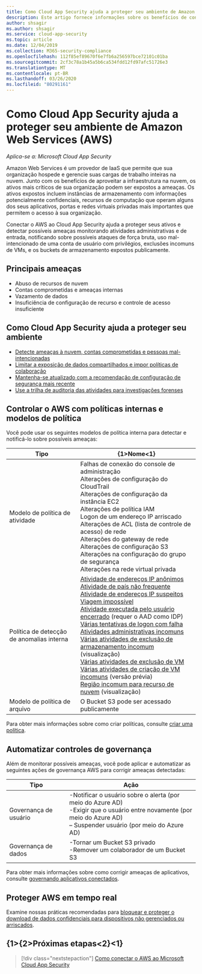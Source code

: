 ```yaml
---
title: Como Cloud App Security ajuda a proteger seu ambiente de Amazon Web Services
description: Este artigo fornece informações sobre os benefícios de conectar seu aplicativo AWS para Cloud App Security usando o conector de API para visibilidade e controle sobre o uso.
author: shsagir
ms.author: shsagir
ms.service: cloud-app-security
ms.topic: article
ms.date: 12/04/2019
ms.collection: M365-security-compliance
ms.openlocfilehash: 112f85ef89670f6e7fb6a256597bce72101c01ba
ms.sourcegitcommit: 2cf3c78a1b45a5b6ca534fdd12fd97afc51726e3
ms.translationtype: MT
ms.contentlocale: pt-BR
ms.lasthandoff: 03/26/2020
ms.locfileid: "80291161"
---
```

# <a name="how-cloud-app-security-helps-protect-your-amazon-web-services-aws-environment"></a>Como Cloud App Security ajuda a proteger seu ambiente de Amazon Web Services (AWS)

*Aplica-se a: Microsoft Cloud App Security*

Amazon Web Services é um provedor de IaaS que permite que sua organização hospede e gerencie suas cargas de trabalho inteiras na nuvem. Junto com os benefícios de aproveitar a infraestrutura na nuvem, os ativos mais críticos de sua organização podem ser expostos a ameaças. Os ativos expostos incluem instâncias de armazenamento com informações potencialmente confidenciais, recursos de computação que operam alguns dos seus aplicativos, portas e redes virtuais privadas mais importantes que permitem o acesso à sua organização.

Conectar o AWS ao Cloud App Security ajuda a proteger seus ativos e detectar possíveis ameaças monitorando atividades administrativas e de entrada, notificando sobre possíveis ataques de força bruta, uso mal-intencionado de uma conta de usuário com privilégios, exclusões incomuns de VMs, e os buckets de armazenamento expostos publicamente.

## <a name="main-threats"></a>Principais ameaças

- Abuso de recursos de nuvem
- Contas comprometidas e ameaças internas
- Vazamento de dados
- Insuficiência de configuração de recurso e controle de acesso insuficiente

## <a name="how-cloud-app-security-helps-to-protect-your-environment"></a>Como Cloud App Security ajuda a proteger seu ambiente

- [Detecte ameaças à nuvem, contas comprometidas e pessoas mal-intencionadas](best-practices.md#detect-cloud-threats-compromised-accounts-malicious-insiders-and-ransomware)
- [Limitar a exposição de dados compartilhados e impor políticas de colaboração](best-practices.md#limit-exposure-of-shared-data-and-enforce-collaboration-policies)
- [Mantenha-se atualizado com a recomendação de configuração de segurança mais recente](security-config-aws.md)
- [Use a trilha de auditoria das atividades para investigações forenses](best-practices.md#use-the-audit-trail-of-activities-for-forensic-investigations)

## <a name="control-aws-with-built-in-policies-and-policy-templates"></a>Controlar o AWS com políticas internas e modelos de política

Você pode usar os seguintes modelos de política interna para detectar e notificá-lo sobre possíveis ameaças:

| Tipo | {1&gt;Nome&lt;1} |
| ---- | ---- |
| Modelo de política de atividade | Falhas de conexão do console de administração<br />Alterações de configuração do CloudTrail<br />Alterações de configuração da instância EC2<br />Alterações de política IAM<br />Logon de um endereço IP arriscado<br />Alterações de ACL (lista de controle de acesso) de rede<br />Alterações do gateway de rede<br />Alterações de configuração S3<br />Alterações na configuração do grupo de segurança<br />Alterações na rede virtual privada |
| Política de detecção de anomalias interna | [Atividade de endereços IP anônimos](anomaly-detection-policy.md#activity-from-anonymous-ip-addresses)<br />[Atividade de país não frequente](anomaly-detection-policy.md#activity-from-infrequent-country)<br />[Atividade de endereços IP suspeitos](anomaly-detection-policy.md#activity-from-suspicious-ip-addresses)<br />[Viagem impossível](anomaly-detection-policy.md#impossible-travel)<br />[Atividade executada pelo usuário encerrado](anomaly-detection-policy.md#activity-performed-by-terminated-user) (requer o AAD como IDP)<br />[Várias tentativas de logon com falha](anomaly-detection-policy.md#multiple-failed-login-attempts)<br />[Atividades administrativas incomuns](anomaly-detection-policy.md#unusual-activities-by-user)<br />[Várias atividades de exclusão de armazenamento incomum](anomaly-detection-policy.md#unusual-activities-by-user) (visualização)<br />[Várias atividades de exclusão de VM](anomaly-detection-policy.md#multiple-delete-vm-activities)<br />[Várias atividades de criação de VM incomuns](anomaly-detection-policy.md#unusual-activities-by-user) (versão prévia)<br />[Região incomum para recurso de nuvem](anomaly-detection-policy.md#unusual-activities-by-user) (visualização) |
| Modelo de política de arquivo | O Bucket S3 pode ser acessado publicamente |

Para obter mais informações sobre como criar políticas, consulte [criar uma política](control-cloud-apps-with-policies.md#create-a-policy).

## <a name="automate-governance-controls"></a>Automatizar controles de governança

Além de monitorar possíveis ameaças, você pode aplicar e automatizar as seguintes ações de governança AWS para corrigir ameaças detectadas:

| Tipo | Ação |
| ---- | ---- |
| Governança de usuário | -Notificar o usuário sobre o alerta (por meio do Azure AD)<br />-Exigir que o usuário entre novamente (por meio do Azure AD)<br />– Suspender usuário (por meio do Azure AD) |
| Governança de dados | -Tornar um Bucket S3 privado<br />-Remover um colaborador de um Bucket S3 |

Para obter mais informações sobre como corrigir ameaças de aplicativos, consulte [governando aplicativos conectados](governance-actions.md).

## <a name="protect-aws-in-real-time"></a>Proteger AWS em tempo real

Examine nossas práticas recomendadas para [bloquear e proteger o download de dados confidenciais para dispositivos não gerenciados ou arriscados](best-practices.md#block-and-protect-download-of-sensitive-data-to-unmanaged-or-risky-devices).

## <a name="next-steps"></a>{1&gt;{2&gt;Próximas etapas&lt;2}&lt;1}

> [!div class="nextstepaction"]
> [Como conectar o AWS ao Microsoft Cloud App Security](connect-aws-to-microsoft-cloud-app-security.md)

